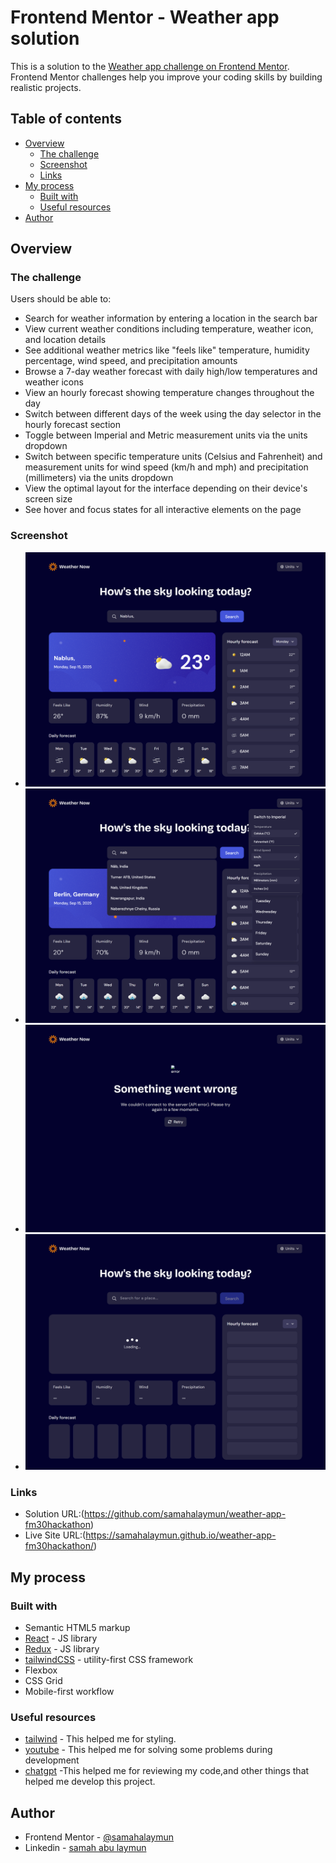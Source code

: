 # Frontend Mentor - Weather app solution

This is a solution to the [Weather app challenge on Frontend Mentor](https://www.frontendmentor.io/challenges/weather-app-K1FhddVm49). Frontend Mentor challenges help you improve your coding skills by building realistic projects.

## Table of contents

- [Overview](#overview)
  - [The challenge](#the-challenge)
  - [Screenshot](#screenshot)
  - [Links](#links)
- [My process](#my-process)
  - [Built with](#built-with)
  - [Useful resources](#useful-resources)
- [Author](#author)

## Overview

### The challenge

Users should be able to:

- Search for weather information by entering a location in the search bar
- View current weather conditions including temperature, weather icon, and location details
- See additional weather metrics like "feels like" temperature, humidity percentage, wind speed, and precipitation amounts
- Browse a 7-day weather forecast with daily high/low temperatures and weather icons
- View an hourly forecast showing temperature changes throughout the day
- Switch between different days of the week using the day selector in the hourly forecast section
- Toggle between Imperial and Metric measurement units via the units dropdown
- Switch between specific temperature units (Celsius and Fahrenheit) and measurement units for wind speed (km/h and mph) and precipitation (millimeters) via the units dropdown
- View the optimal layout for the interface depending on their device's screen size
- See hover and focus states for all interactive elements on the page

### Screenshot

- ![weather](./screenshot1.png)
- ![deropdown state](./screenshot2.png)
- ![error status](./screenshot3.png)
- ![loading status](./screenshot4.png)

### Links

- Solution URL:(https://github.com/samahalaymun/weather-app-fm30hackathon)
- Live Site URL:(https://samahalaymun.github.io/weather-app-fm30hackathon/)

## My process

### Built with

- Semantic HTML5 markup
- [React](https://reactjs.org/) - JS library
- [Redux](https://redux.js.org) - JS library
- [tailwindCSS](https://tailwindcss.com) - utility-first CSS framework
- Flexbox
- CSS Grid
- Mobile-first workflow

### Useful resources

- [tailwind](https://tailwindcss.com) - This helped me for styling.
- [youtube](https://www.youtube.com) - This helped me for solving some problems during development
- [chatgpt](https://chatgpt.com/) -This helped me for reviewing my code,and other things that helped me develop this project.

## Author

- Frontend Mentor - [@samahalaymun](https://www.frontendmentor.io/profile/samahalaymun)
- Linkedin - [samah abu laymun](https://www.linkedin.com/in/samah-abu-laymun-076414a7/)
